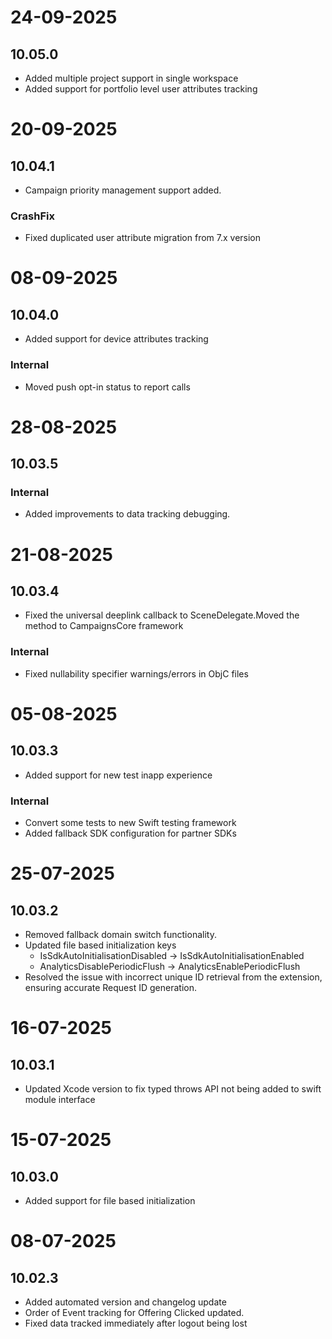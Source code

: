 # 24-09-2025

## 10.05.0

- Added multiple project support in single workspace
- Added support for portfolio level user attributes tracking

# 20-09-2025

## 10.04.1

- Campaign priority management support added.

### CrashFix

- Fixed duplicated user attribute migration from 7.x version

# 08-09-2025

## 10.04.0

- Added support for device attributes tracking

### Internal
- Moved push opt-in status to report calls

# 28-08-2025

## 10.03.5

### Internal
- Added improvements to data tracking debugging.

# 21-08-2025

## 10.03.4
- Fixed the universal deeplink callback to SceneDelegate.Moved the method to CampaignsCore framework

### Internal
- Fixed nullability specifier warnings/errors in ObjC files

# 05-08-2025

## 10.03.3

- Added support for new test inapp experience
### Internal
- Convert some tests to new Swift testing framework
- Added fallback SDK configuration for partner SDKs

# 25-07-2025

## 10.03.2

- Removed fallback domain switch functionality.
- Updated file based initialization keys
    - IsSdkAutoInitialisationDisabled -> IsSdkAutoInitialisationEnabled
    - AnalyticsDisablePeriodicFlush -> AnalyticsEnablePeriodicFlush
- Resolved the issue with incorrect unique ID retrieval from the extension, ensuring accurate Request ID generation.

# 16-07-2025

## 10.03.1

- Updated Xcode version to fix typed throws API not being added to swift module interface

# 15-07-2025

## 10.03.0

- Added support for file based initialization

# 08-07-2025

## 10.02.3

- Added automated version and changelog update
- Order of Event tracking for Offering Clicked updated.
- Fixed data tracked immediately after logout being lost
